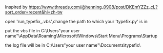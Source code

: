 Inspired by https://www.threads.com/@henning_0908/post/DKEmYZZz_cL?sort_order=recent&hl=zh-tw

open 'run_typefix_.vbs',change the path to which your 'typefix.py' is in

put the vbs file in C:\Users\"your user name"\AppData\Roaming\Microsoft\Windows\Start Menu\Programs\Startup

the log file will be in C:\Users\"your user name"\Documents\typefix\


